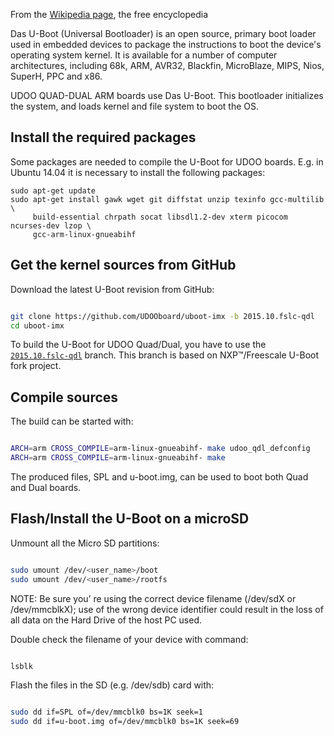
From the [Wikipedia page](https://en.wikipedia.org/wiki/Das_U-Boot), the free encyclopedia

Das U-Boot (Universal Bootloader) is an open source, primary boot loader used in embedded devices to package the instructions to boot the device's operating system kernel. It is available for a number of computer architectures, including 68k, ARM, AVR32, Blackfin, MicroBlaze, MIPS, Nios, SuperH, PPC and x86.

UDOO QUAD-DUAL ARM boards use Das U-Boot. This bootloader initializes the system, and loads kernel and file system to boot the OS.

## Install the required packages

Some packages are needed to compile the U-Boot for UDOO boards.
E.g. in Ubuntu 14.04 it is necessary to install the following packages:

    sudo apt-get update
    sudo apt-get install gawk wget git diffstat unzip texinfo gcc-multilib \
         build-essential chrpath socat libsdl1.2-dev xterm picocom ncurses-dev lzop \
         gcc-arm-linux-gnueabihf

## Get the kernel sources from GitHub

Download the latest U-Boot revision from GitHub:

```bash

git clone https://github.com/UDOOboard/uboot-imx -b 2015.10.fslc-qdl
cd uboot-imx

```

To build the U-Boot for UDOO Quad/Dual, you have to use the [`2015.10.fslc-qdl`](https://github.com/UDOOboard/uboot-imx/tree/2015.10.fslc-qdl) branch.
This branch is based on NXP&trade;/Freescale U-Boot fork project.

## Compile sources

The build can be started with:

```bash

ARCH=arm CROSS_COMPILE=arm-linux-gnueabihf- make udoo_qdl_defconfig
ARCH=arm CROSS_COMPILE=arm-linux-gnueabihf- make

```
The produced files, SPL and u-boot.img, can be used to boot both Quad and Dual boards.

## Flash/Install the U-Boot on a microSD

Unmount all the Micro SD partitions:

```bash

sudo umount /dev/<user_name>/boot
sudo umount /dev/<user_name>/rootfs

```

NOTE: Be sure you’ re using the correct device filename (/dev/sdX or /dev/mmcblkX); use of the wrong device identifier could result in the loss of all data on the Hard Drive of the host PC used.

Double check the filename of your device with command:

```bash

lsblk

```

Flash the files in the SD (e.g. /dev/sdb) card with:


```bash

sudo dd if=SPL of=/dev/mmcblk0 bs=1K seek=1
sudo dd if=u-boot.img of=/dev/mmcblk0 bs=1K seek=69

```
